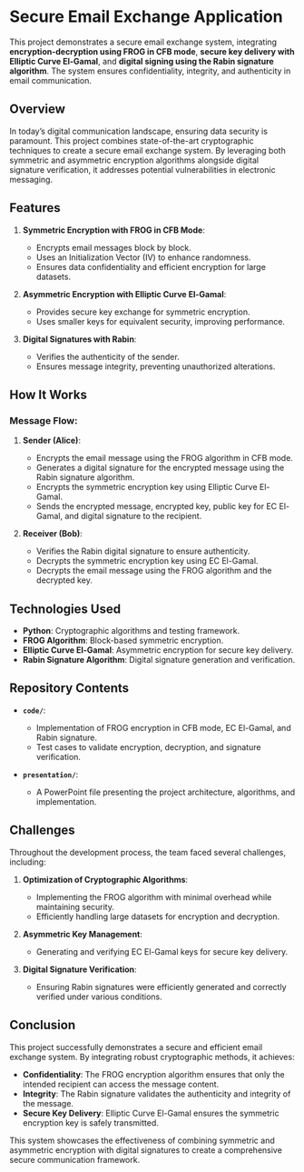 # Secure Email Exchange Application

This project demonstrates a secure email exchange system, integrating **encryption-decryption using FROG in CFB mode**, **secure key delivery with Elliptic Curve El-Gamal**, and **digital signing using the Rabin signature algorithm**. The system ensures confidentiality, integrity, and authenticity in email communication.


## Overview

In today’s digital communication landscape, ensuring data security is paramount. This project combines state-of-the-art cryptographic techniques to create a secure email exchange system. By leveraging both symmetric and asymmetric encryption algorithms alongside digital signature verification, it addresses potential vulnerabilities in electronic messaging.

## Features

1. **Symmetric Encryption with FROG in CFB Mode**:
   - Encrypts email messages block by block.
   - Uses an Initialization Vector (IV) to enhance randomness.
   - Ensures data confidentiality and efficient encryption for large datasets.

2. **Asymmetric Encryption with Elliptic Curve El-Gamal**:
   - Provides secure key exchange for symmetric encryption.
   - Uses smaller keys for equivalent security, improving performance.

3. **Digital Signatures with Rabin**:
   - Verifies the authenticity of the sender.
   - Ensures message integrity, preventing unauthorized alterations.


## How It Works
### Message Flow:
1. **Sender (Alice)**:
   - Encrypts the email message using the FROG algorithm in CFB mode.
   - Generates a digital signature for the encrypted message using the Rabin signature algorithm.
   - Encrypts the symmetric encryption key using Elliptic Curve El-Gamal.
   - Sends the encrypted message, encrypted key, public key for EC El-Gamal, and digital signature to the recipient.

2. **Receiver (Bob)**:
   - Verifies the Rabin digital signature to ensure authenticity.
   - Decrypts the symmetric encryption key using EC El-Gamal.
   - Decrypts the email message using the FROG algorithm and the decrypted key.


## Technologies Used

- **Python**: Cryptographic algorithms and testing framework.
- **FROG Algorithm**: Block-based symmetric encryption.
- **Elliptic Curve El-Gamal**: Asymmetric encryption for secure key delivery.
- **Rabin Signature Algorithm**: Digital signature generation and verification.

## Repository Contents

- **`code/`**:
  - Implementation of FROG encryption in CFB mode, EC El-Gamal, and Rabin signature.
  - Test cases to validate encryption, decryption, and signature verification.
  
- **`presentation/`**:
  - A PowerPoint file presenting the project architecture, algorithms, and implementation.

## Challenges

Throughout the development process, the team faced several challenges, including:

1. **Optimization of Cryptographic Algorithms**:
   - Implementing the FROG algorithm with minimal overhead while maintaining security.
   - Efficiently handling large datasets for encryption and decryption.

2. **Asymmetric Key Management**:
   - Generating and verifying EC El-Gamal keys for secure key delivery.

3. **Digital Signature Verification**:
   - Ensuring Rabin signatures were efficiently generated and correctly verified under various conditions.

## Conclusion

This project successfully demonstrates a secure and efficient email exchange system. By integrating robust cryptographic methods, it achieves:

- **Confidentiality**: The FROG encryption algorithm ensures that only the intended recipient can access the message content.
- **Integrity**: The Rabin signature validates the authenticity and integrity of the message.
- **Secure Key Delivery**: Elliptic Curve El-Gamal ensures the symmetric encryption key is safely transmitted.

This system showcases the effectiveness of combining symmetric and asymmetric encryption with digital signatures to create a comprehensive secure communication framework.
